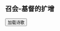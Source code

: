 ## 召会-基督的扩增

<div id="aplayer_main1"></div>

<script src="/js/dist-view.js"></script>

<button id="lodingShi" class="waves-effect waves-light">加载诗歌</button>

<script>
lodingShi.onclick = () => {
    $.ajax({
        type: 'GET',
        url: '/data/d0593/index.md',
        success(data) {
            $(lodingShi).remove()
            MAIN.element.$mainLayout.find('.br').append(marked.parse(data))
            MAIN.tip('✅加载完成')
            new Viewer(MAIN.element.$mainLayout.find('.br')[0], { toolbar: false })
        }
    })
}

MAIN.id = 'p0010';
        
const apm1 = new APlayer({
    container: document.getElementById('aplayer_main1'),
    volume: 1,
    loop: 'none',
    preload: 'none',
    audio: [{
        name: '大本诗歌_594_召会-基督的扩增',
        artist: '私人',
        url: 'https://cdn1.tianli0.top/gh/k34869/MYZY/大本诗歌_594_召会-基督的扩增.mp3',
        cover: '/favicon'
    }]
});
</script>
